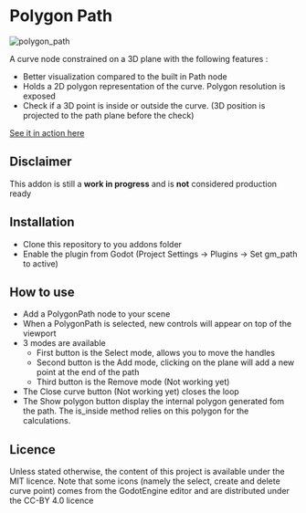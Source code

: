 # Polygon Path

![polygon_path](https://user-images.githubusercontent.com/52043844/63334538-ec82e980-c33b-11e9-9fcb-2b465641fb5b.png)

A curve node constrained on a 3D plane with the following features :
- Better visualization compared to the built in Path node
- Holds a 2D polygon representation of the curve. Polygon resolution is exposed
- Check if a 3D point is inside or outside the curve. (3D position is projected to the path plane before the check)

[See it in action here](https://streamable.com/z2jfz)

##  Disclaimer

This addon is still a **work in progress** and is **not** considered production ready

## Installation

- Clone this repository to you addons folder
- Enable the plugin from Godot (Project Settings -> Plugins -> Set gm_path to active)

## How to use

- Add a PolygonPath node to your scene
- When a PolygonPath is selected, new controls will appear on top of the viewport
- 3 modes are available
  + First button is the Select mode, allows you to move the handles
  + Second button is the Add mode, clicking on the plane will add a new point at the end of the path
  + Third button is the Remove mode (Not working yet)
- The Close curve button (Not working yet) closes the loop
- The Show polygon button display the internal polygon generated fom the path. The is_inside method relies on this polygon for the calculations.


## Licence

Unless stated otherwise, the content of this project is available under the MIT
licence. Note that some icons (namely the select, create and delete curve point)
comes from the GodotEngine editor and are distributed under the CC-BY 4.0
licence
